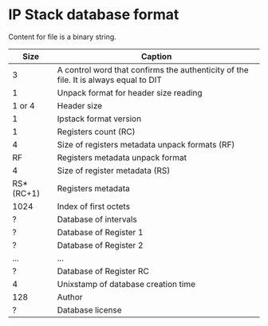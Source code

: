 # IP Stack database format

Content for file is a binary string.

|Size|Caption|
|---|---|
|3|A control word that confirms the authenticity of the file. It is always equal to DIT|
|1|Unpack format for header size reading|
|1 or 4|Header size|
|1|Ipstack format version|
|1|Registers count (RC)|
|4|Size of registers metadata unpack formats (RF)|
|RF|Registers metadata unpack format|
|4|Size of register metadata (RS)|
|RS*(RC+1)|Registers metadata|
|1024|Index of first octets|
|?|Database of intervals|
|?|Database of Register 1|
|?|Database of Register 2|
|...|...|
|?|Database of Register RC|
|4|Unixstamp of database creation time|
|128|Author|
|?|Database license|
